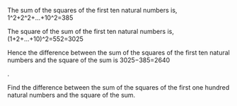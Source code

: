 The sum of the squares of the first ten natural numbers is,
1^2+2^2+...+10^2=385

The square of the sum of the first ten natural numbers is,
(1+2+...+10)^2=552=3025

Hence the difference between the sum of the squares of the first ten natural numbers and the square of the sum is 3025−385=2640

.

Find the difference between the sum of the squares of the first one hundred natural numbers and the square of the sum.
